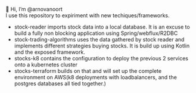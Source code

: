 👋 Hi, I’m @arnovanoort<br/>
I use this repository to expiriment with new techiques/frameworks.
- stock-reader imports stock data into a local database. It is an excuse to build a fully non blocking application using Spring/webflux/R2DBC
- stock-trading-algorithms uses the data gathered by stock reader and implements different strategies buying stocks. It is build up using Kotlin and the exposed framework.
- stocks-k8 contains the configuration to deploy the previous 2 services onto a kubernetes cluster
- stocks-terraform builds on that and will set up the complete environment on AWS(k8 deployments with loadbalancers, and the postgres databases all tied together.)
